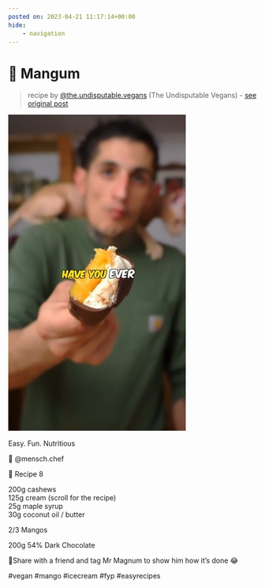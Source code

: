 ```yaml
---
posted on: 2023-04-21 11:17:14+00:00
hide:
    - navigation
---
```


# 🥭 Mangum 

> recipe by [@the.undisputable.vegans](https://www.instagram.com/the.undisputable.vegans/) 
(The Undisputable Vegans) - [see original post](https://instagram.com/p/CrS9J-HguC8)

![](../img/the.undisputable.vegans_21-04-2023_1104.png)

  
Easy. Fun. Nutritious  
  
🎥 @mensch.chef  
  
📝 Recipe 8  
  
200g cashews  
125g cream (scroll for the recipe)  
25g maple syrup  
30g coconut oil / butter  
  
2/3 Mangos  
  
200g 54% Dark Chocolate  
  
🌱Share with a friend and tag Mr Magnum to show him how it’s done 😂  
  
\#vegan \#mango \#icecream \#fyp \#easyrecipes   
